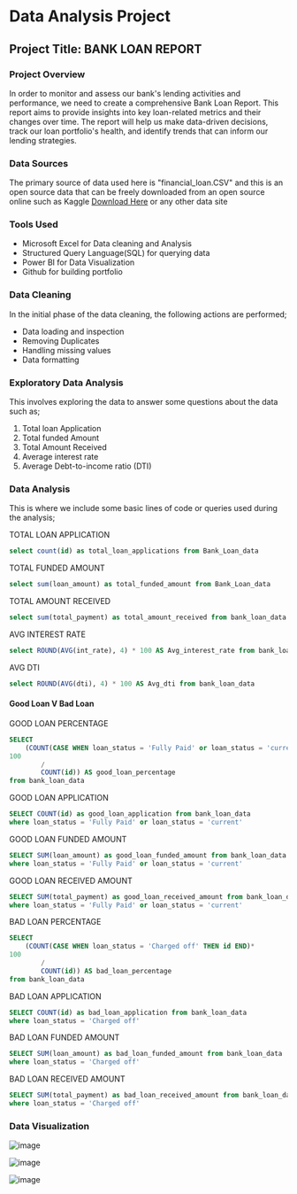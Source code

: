 #  Data Analysis Project

## Project Title: BANK LOAN REPORT

### Project Overview
In order to monitor and assess our bank's lending activities and performance, we need to create a comprehensive Bank Loan Report. This report aims to provide insights into key loan-related metrics and their changes over time. The report will help us make data-driven decisions, track our loan portfolio's health, and identify trends that can inform our lending strategies.

### Data Sources
The primary source of data used here is "financial_loan.CSV" and this is an open source data that can be freely downloaded from an open source online such as Kaggle [Download Here](https://www.kaggle.com/datasets) or any other data site

### Tools Used
- Microsoft Excel for Data cleaning and Analysis
- Structured Query Language(SQL) for querying data
- Power BI for Data Visualization
- Github for building portfolio

### Data Cleaning
In the initial phase of the data cleaning, the following actions are performed;
 - Data loading and inspection
 - Removing Duplicates
 - Handling missing values
 - Data formatting

### Exploratory Data Analysis
This involves exploring the data to answer some questions about the data such as;
  1. Total loan Application
  2. Total funded Amount
  3. Total Amount Received
  4. Average interest rate
  5. Average Debt-to-income ratio (DTI)

### Data Analysis
This is where we include some basic lines of code or queries used during the analysis;

TOTAL LOAN APPLICATION
```SQL
select count(id) as total_loan_applications from Bank_Loan_data
```
TOTAL FUNDED AMOUNT
```SQL
select sum(loan_amount) as total_funded_amount from Bank_Loan_data
```
TOTAL AMOUNT RECEIVED
```SQL
select sum(total_payment) as total_amount_received from bank_loan_data
```
AVG INTEREST RATE
```SQL
select ROUND(AVG(int_rate), 4) * 100 AS Avg_interest_rate from bank_loan_data
```
AVG DTI
```SQL
select ROUND(AVG(dti), 4) * 100 AS Avg_dti from bank_loan_data
```
#### Good Loan V Bad Loan
GOOD LOAN PERCENTAGE
```SQL
SELECT 
	(COUNT(CASE WHEN loan_status = 'Fully Paid' or loan_status = 'current' THEN id END)*
100
		/
		COUNT(id)) AS good_loan_percentage
from bank_loan_data
```
GOOD LOAN APPLICATION
```SQL
SELECT COUNT(id) as good_loan_application from bank_loan_data
where loan_status = 'Fully Paid' or loan_status = 'current'
```
GOOD LOAN FUNDED AMOUNT
```SQL
SELECT SUM(loan_amount) as good_loan_funded_amount from bank_loan_data
where loan_status = 'Fully Paid' or loan_status = 'current'
```
GOOD LOAN RECEIVED AMOUNT
```SQL
SELECT SUM(total_payment) as good_loan_received_amount from bank_loan_data
where loan_status = 'Fully Paid' or loan_status = 'current'
```
BAD LOAN PERCENTAGE
```SQL
SELECT 
	(COUNT(CASE WHEN loan_status = 'Charged off' THEN id END)*
100
		/
		COUNT(id)) AS bad_loan_percentage
from bank_loan_data
```
BAD LOAN APPLICATION
```SQL
SELECT COUNT(id) as bad_loan_application from bank_loan_data
where loan_status = 'Charged off'
```
BAD LOAN FUNDED AMOUNT
```SQL
SELECT SUM(loan_amount) as bad_loan_funded_amount from bank_loan_data
where loan_status = 'Charged off'
```
BAD LOAN RECEIVED AMOUNT
```SQL
SELECT SUM(total_payment) as bad_loan_received_amount from bank_loan_data
where loan_status = 'Charged off'
```

### Data Visualization

![image](https://github.com/user-attachments/assets/3544f963-4b80-40a8-af80-09115e8c8e24)

![image](https://github.com/user-attachments/assets/b77058e1-5e19-47bc-9982-4afef62062c2)

![image](https://github.com/user-attachments/assets/44c3a43c-b0e6-4345-9a4d-dc20f9498c86)
 
